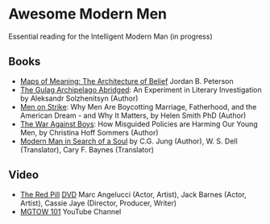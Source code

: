 
# Awesome Modern Men

Essential reading for the Intelligent Modern Man (in progress)

## Books

* [Maps of Meaning: The Architecture of Belief](http://amzn.to/2qhQkTk) Jordan B. Peterson
* [The Gulag Archipelago Abridged](http://amzn.to/2qhQKcm): An Experiment in Literary Investigation by Aleksandr Solzhenitsyn (Author)
* [Men on Strike](http://amzn.to/2qloeWx): Why Men Are Boycotting Marriage, Fatherhood, and the American Dream - and Why It Matters, by Helen Smith PhD  (Author)
* [The War Against Boys](http://amzn.to/2rVNV1o): How Misguided Policies are Harming Our Young Men, by Christina Hoff Sommers  (Author)
* [Modern Man in Search of a Soul](http://amzn.to/2qhfGB6) by C.G. Jung (Author), W. S. Dell (Translator), Cary F. Baynes (Translator)

## Video

* [The Red Pill](http://amzn.to/2riMRrM) [DVD](http://amzn.to/2qlpvwT)  Marc Angelucci (Actor, Artist), Jack Barnes (Actor, Artist), Cassie Jaye (Director, Producer, Writer) 
* [MGTOW 101](https://www.youtube.com/channel/UCXVCVIkIpgUjCPtQ7lpy94Q) YouTube Channel

